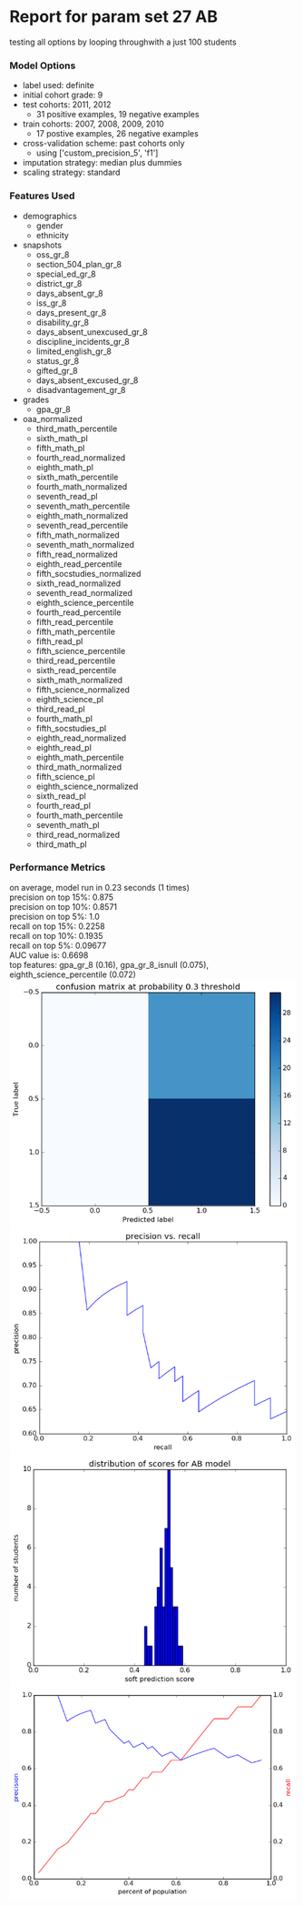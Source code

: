 # Report for param set 27 AB
testing all options by looping throughwith a just 100 students

### Model Options
* label used: definite
* initial cohort grade: 9
* test cohorts: 2011, 2012
	 * 31 positive examples, 19 negative examples
* train cohorts: 2007, 2008, 2009, 2010
	 * 17 postive examples, 26 negative examples
* cross-validation scheme: past cohorts only
	 * using ['custom_precision_5', 'f1']
* imputation strategy: median plus dummies
* scaling strategy: standard

### Features Used
* demographics
	 * gender
	 * ethnicity
* snapshots
	 * oss_gr_8
	 * section_504_plan_gr_8
	 * special_ed_gr_8
	 * district_gr_8
	 * days_absent_gr_8
	 * iss_gr_8
	 * days_present_gr_8
	 * disability_gr_8
	 * days_absent_unexcused_gr_8
	 * discipline_incidents_gr_8
	 * limited_english_gr_8
	 * status_gr_8
	 * gifted_gr_8
	 * days_absent_excused_gr_8
	 * disadvantagement_gr_8
* grades
	 * gpa_gr_8
* oaa_normalized
	 * third_math_percentile
	 * sixth_math_pl
	 * fifth_math_pl
	 * fourth_read_normalized
	 * eighth_math_pl
	 * sixth_math_percentile
	 * fourth_math_normalized
	 * seventh_read_pl
	 * seventh_math_percentile
	 * eighth_math_normalized
	 * seventh_read_percentile
	 * fifth_math_normalized
	 * seventh_math_normalized
	 * fifth_read_normalized
	 * eighth_read_percentile
	 * fifth_socstudies_normalized
	 * sixth_read_normalized
	 * seventh_read_normalized
	 * eighth_science_percentile
	 * fourth_read_percentile
	 * fifth_read_percentile
	 * fifth_math_percentile
	 * fifth_read_pl
	 * fifth_science_percentile
	 * third_read_percentile
	 * sixth_read_percentile
	 * sixth_math_normalized
	 * fifth_science_normalized
	 * eighth_science_pl
	 * third_read_pl
	 * fourth_math_pl
	 * fifth_socstudies_pl
	 * eighth_read_normalized
	 * eighth_read_pl
	 * eighth_math_percentile
	 * third_math_normalized
	 * fifth_science_pl
	 * eighth_science_normalized
	 * sixth_read_pl
	 * fourth_read_pl
	 * fourth_math_percentile
	 * seventh_math_pl
	 * third_read_normalized
	 * third_math_pl

### Performance Metrics
on average, model run in 0.23 seconds (1 times) <br/>precision on top 15%: 0.875 <br/>precision on top 10%: 0.8571 <br/>precision on top 5%: 1.0 <br/>recall on top 15%: 0.2258 <br/>recall on top 10%: 0.1935 <br/>recall on top 5%: 0.09677 <br/>AUC value is: 0.6698 <br/>top features: gpa_gr_8 (0.16), gpa_gr_8_isnull (0.075), eighth_science_percentile (0.072)
![param_set_27_AB_confusion_mat_0.3.png](figs/param_set_27_AB_confusion_mat_0.3.png)
![param_set_27_AB_pr_vs_threshold.png](figs/param_set_27_AB_pr_vs_threshold.png)
![param_set_27_AB_score_dist.png](figs/param_set_27_AB_score_dist.png)
![param_set_27_AB_precision_recall_at_k.png](figs/param_set_27_AB_precision_recall_at_k.png)
